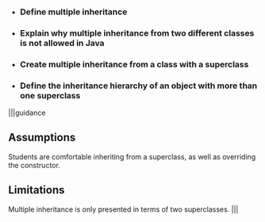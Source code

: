 * ### Define multiple inheritance
* ### Explain why multiple inheritance from two different classes is not allowed in Java
* ### Create multiple inheritance from a class with a superclass
* ### Define the inheritance hierarchy of an object with more than one superclass

|||guidance
## Assumptions
Students are comfortable inheriting from a superclass, as well as overriding the constructor.

## Limitations
Multiple inheritance is only presented in terms of two superclasses.
|||